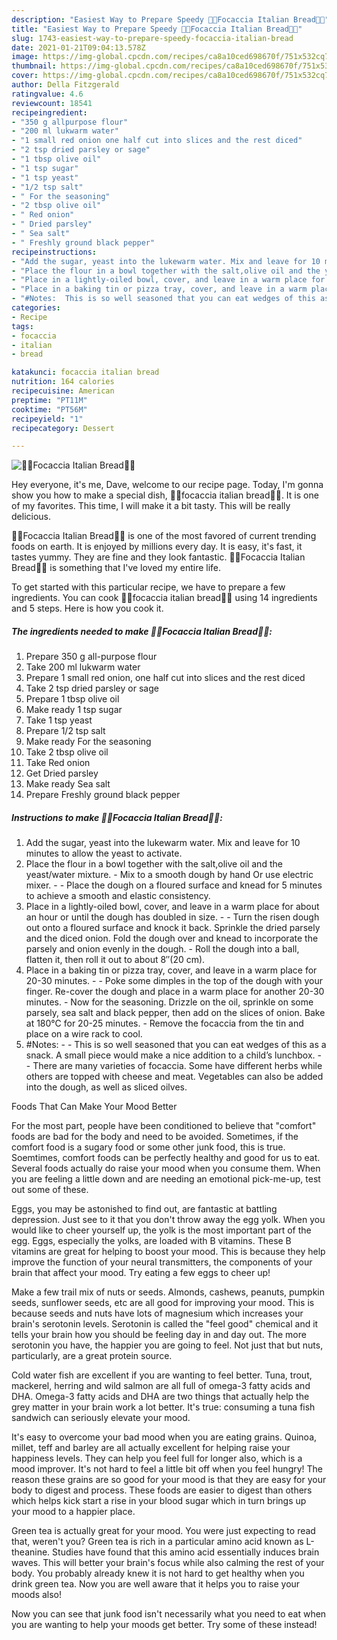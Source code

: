 ```yaml
---
description: "Easiest Way to Prepare Speedy 🍔🍞Focaccia Italian Bread🍞🍔"
title: "Easiest Way to Prepare Speedy 🍔🍞Focaccia Italian Bread🍞🍔"
slug: 1743-easiest-way-to-prepare-speedy-focaccia-italian-bread
date: 2021-01-21T09:04:13.578Z
image: https://img-global.cpcdn.com/recipes/ca8a10ced698670f/751x532cq70/🍔🍞focaccia-italian-bread🍞🍔-recipe-main-photo.jpg
thumbnail: https://img-global.cpcdn.com/recipes/ca8a10ced698670f/751x532cq70/🍔🍞focaccia-italian-bread🍞🍔-recipe-main-photo.jpg
cover: https://img-global.cpcdn.com/recipes/ca8a10ced698670f/751x532cq70/🍔🍞focaccia-italian-bread🍞🍔-recipe-main-photo.jpg
author: Della Fitzgerald
ratingvalue: 4.6
reviewcount: 18541
recipeingredient:
- "350 g allpurpose flour"
- "200 ml lukwarm water"
- "1 small red onion one half cut into slices and the rest diced"
- "2 tsp dried parsley or sage"
- "1 tbsp olive oil"
- "1 tsp sugar"
- "1 tsp yeast"
- "1/2 tsp salt"
- " For the seasoning"
- "2 tbsp olive oil"
- " Red onion"
- " Dried parsley"
- " Sea salt"
- " Freshly ground black pepper"
recipeinstructions:
- "Add the sugar, yeast into the lukewarm water. Mix and leave for 10 minutes to allow the yeast to activate."
- "Place the flour in a bowl together with the salt,olive oil and the yeast/water mixture. Mix to a smooth dough by hand Or use electric mixer.  Place the dough on a floured surface and knead for 5 minutes to achieve a smooth and elastic consistency."
- "Place in a lightly-oiled bowl, cover, and leave in a warm place for about an hour or until the dough has doubled in size.  Turn the risen dough out onto a floured surface and knock it back. Sprinkle the dried parsely and the diced onion. Fold the dough over and knead to incorporate the parsely and onion evenly in the dough. Roll the dough into a ball, flatten it, then roll it out to about 8″(20 cm)."
- "Place in a baking tin or pizza tray, cover, and leave in a warm place for 20-30 minutes.  Poke some dimples in the top of the dough with your finger. Re-cover the dough and place in a warm place for another 20-30 minutes. Now for the seasoning. Drizzle on the oil, sprinkle on some parsely, sea salt and black pepper, then add on the slices of onion. Bake at 180°C for 20-25 minutes. Remove the focaccia from the tin and place on a wire rack to cool."
- "#Notes:  This is so well seasoned that you can eat wedges of this as a snack. A small piece would make a nice addition to a child’s lunchbox.  There are many varieties of focaccia. Some have different herbs while others are topped with cheese and meat. Vegetables can also be added into the dough, as well as sliced oilves."
categories:
- Recipe
tags:
- focaccia
- italian
- bread

katakunci: focaccia italian bread 
nutrition: 164 calories
recipecuisine: American
preptime: "PT11M"
cooktime: "PT56M"
recipeyield: "1"
recipecategory: Dessert

---
```



![🍔🍞Focaccia Italian Bread🍞🍔](https://img-global.cpcdn.com/recipes/ca8a10ced698670f/751x532cq70/🍔🍞focaccia-italian-bread🍞🍔-recipe-main-photo.jpg)

Hey everyone, it's me, Dave, welcome to our recipe page. Today, I'm gonna show you how to make a special dish, 🍔🍞focaccia italian bread🍞🍔. It is one of my favorites. This time, I will make it a bit tasty. This will be really delicious.

🍔🍞Focaccia Italian Bread🍞🍔 is one of the most favored of current trending foods on earth. It is enjoyed by millions every day. It is easy, it's fast, it tastes yummy. They are fine and they look fantastic. 🍔🍞Focaccia Italian Bread🍞🍔 is something that I've loved my entire life.




To get started with this particular recipe, we have to prepare a few ingredients. You can cook 🍔🍞focaccia italian bread🍞🍔 using 14 ingredients and 5 steps. Here is how you cook it.

<!--inarticleads1-->

##### The ingredients needed to make 🍔🍞Focaccia Italian Bread🍞🍔:

1. Prepare 350 g all-purpose flour
1. Take 200 ml lukwarm water
1. Prepare 1 small red onion, one half cut into slices and the rest diced
1. Take 2 tsp dried parsley or sage
1. Prepare 1 tbsp olive oil
1. Make ready 1 tsp sugar
1. Take 1 tsp yeast
1. Prepare 1/2 tsp salt
1. Make ready  For the seasoning
1. Take 2 tbsp olive oil
1. Take  Red onion
1. Get  Dried parsley
1. Make ready  Sea salt
1. Prepare  Freshly ground black pepper




<!--inarticleads2-->

##### Instructions to make 🍔🍞Focaccia Italian Bread🍞🍔:

1. Add the sugar, yeast into the lukewarm water. Mix and leave for 10 minutes to allow the yeast to activate.
1. Place the flour in a bowl together with the salt,olive oil and the yeast/water mixture. - Mix to a smooth dough by hand Or use electric mixer. -  - Place the dough on a floured surface and knead for 5 minutes to achieve a smooth and elastic consistency.
1. Place in a lightly-oiled bowl, cover, and leave in a warm place for about an hour or until the dough has doubled in size. -  - Turn the risen dough out onto a floured surface and knock it back. Sprinkle the dried parsely and the diced onion. Fold the dough over and knead to incorporate the parsely and onion evenly in the dough. - Roll the dough into a ball, flatten it, then roll it out to about 8″(20 cm).
1. Place in a baking tin or pizza tray, cover, and leave in a warm place for 20-30 minutes. -  - Poke some dimples in the top of the dough with your finger. Re-cover the dough and place in a warm place for another 20-30 minutes. - Now for the seasoning. Drizzle on the oil, sprinkle on some parsely, sea salt and black pepper, then add on the slices of onion. Bake at 180°C for 20-25 minutes. - Remove the focaccia from the tin and place on a wire rack to cool.
1. #Notes: -  - This is so well seasoned that you can eat wedges of this as a snack. A small piece would make a nice addition to a child’s lunchbox. -  - There are many varieties of focaccia. Some have different herbs while others are topped with cheese and meat. Vegetables can also be added into the dough, as well as sliced oilves.




Foods That Can Make Your Mood Better


For the most part, people have been conditioned to believe that "comfort" foods are bad for the body and need to be avoided. Sometimes, if the comfort food is a sugary food or some other junk food, this is true. Soemtimes, comfort foods can be perfectly healthy and good for us to eat. Several foods actually do raise your mood when you consume them. When you are feeling a little down and are needing an emotional pick-me-up, test out some of these.

Eggs, you may be astonished to find out, are fantastic at battling depression. Just see to it that you don't throw away the egg yolk. When you would like to cheer yourself up, the yolk is the most important part of the egg. Eggs, especially the yolks, are loaded with B vitamins. These B vitamins are great for helping to boost your mood. This is because they help improve the function of your neural transmitters, the components of your brain that affect your mood. Try eating a few eggs to cheer up!

Make a few trail mix of nuts or seeds. Almonds, cashews, peanuts, pumpkin seeds, sunflower seeds, etc are all good for improving your mood. This is because seeds and nuts have lots of magnesium which increases your brain's serotonin levels. Serotonin is called the "feel good" chemical and it tells your brain how you should be feeling day in and day out. The more serotonin you have, the happier you are going to feel. Not just that but nuts, particularly, are a great protein source.

Cold water fish are excellent if you are wanting to feel better. Tuna, trout, mackerel, herring and wild salmon are all full of omega-3 fatty acids and DHA. Omega-3 fatty acids and DHA are two things that actually help the grey matter in your brain work a lot better. It's true: consuming a tuna fish sandwich can seriously elevate your mood. 

It's easy to overcome your bad mood when you are eating grains. Quinoa, millet, teff and barley are all actually excellent for helping raise your happiness levels. They can help you feel full for longer also, which is a mood improver. It's not hard to feel a little bit off when you feel hungry! The reason these grains are so good for your mood is that they are easy for your body to digest and process. These foods are easier to digest than others which helps kick start a rise in your blood sugar which in turn brings up your mood to a happier place.

Green tea is actually great for your mood. You were just expecting to read that, weren't you? Green tea is rich in a particular amino acid known as L-theanine. Studies have found that this amino acid essentially induces brain waves. This will better your brain's focus while also calming the rest of your body. You probably already knew it is not hard to get healthy when you drink green tea. Now you are well aware that it helps you to raise your moods also!

Now you can see that junk food isn't necessarily what you need to eat when you are wanting to help your moods get better. Try some of these instead!

